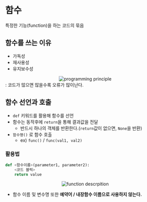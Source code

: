 # 함수
특정한 기능(function)을 하는 코드의 묶음

## 함수를 쓰는 이유
- 가독성
- 재사용성
- 유지보수성

<center>
    <img src="https://user-images.githubusercontent.com/18046097/61181741-2984fd80-a665-11e9-93b8-578c56689d0e.png", alt="programming principle">
</center>
: 코드가 많으면 많을수록 오류가 많이난다.

## 함수 선언과 호출
- `def` 키워드를 활용해 함수를 선언
- 함수는 동작후에 `return`을 통해 결과값을 전달
  - 반드시 하나의 객체를 반환한다.(`return`값이 없으면, `None`을 반환)
- `함수명()` 로 함수 호출
  - ex) `func()` / `func(val1, val2)`

### 활용법
```python
def <함수이름>(parameter1, parameter2):
    <코드 블럭>
    return value
```

<center>
    <img src="https://user-images.githubusercontent.com/18046097/61181742-2984fd80-a665-11e9-9d5c-c90e8c64953e.png", alt="function descrpition">
</center>   

- 함수 이름 및 변수명 또한 **예약어 / 내장함수 이름으로 사용하지 않는다.**